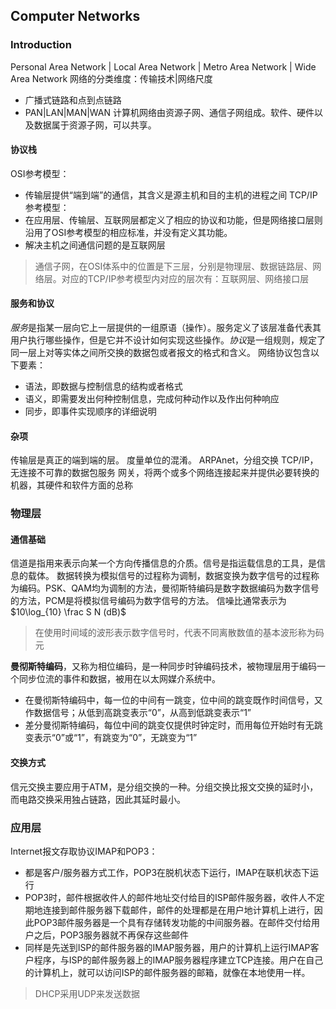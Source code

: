 ## Computer Networks
### Introduction
Personal Area Network | Local Area Network | Metro Area Network | Wide Area Network
网络的分类维度：传输技术|网络尺度
- 广播式链路和点到点链路
- PAN|LAN|MAN|WAN
计算机网络由资源子网、通信子网组成。软件、硬件以及数据属于资源子网，可以共享。
#### 协议栈
OSI参考模型：
- 传输层提供“端到端”的通信，其含义是源主机和目的主机的进程之间
TCP/IP参考模型：
- 在应用层、传输层、互联网层都定义了相应的协议和功能，但是网络接口层则沿用了OSI参考模型的相应标准，并没有定义其功能。
- 解决主机之间通信问题的是互联网层
> 通信子网，在OSI体系中的位置是下三层，分别是物理层、数据链路层、网络层。对应的TCP/IP参考模型内对应的层次有：互联网层、网络接口层
#### 服务和协议
*服务*是指某一层向它上一层提供的一组原语（操作）。服务定义了该层准备代表其用户执行哪些操作，但是它并不设计如何实现这些操作。*协议*是一组规则，规定了同一层上对等实体之间所交换的数据包或者报文的格式和含义。
网络协议包含以下要素：
- 语法，即数据与控制信息的结构或者格式
- 语义，即需要发出何种控制信息，完成何种动作以及作出何种响应
- 同步，即事件实现顺序的详细说明
#### 杂项
传输层是真正的端到端的层。
度量单位的混淆。
ARPAnet，分组交换
TCP/IP，无连接不可靠的数据包服务
网关，将两个或多个网络连接起来并提供必要转换的机器，其硬件和软件方面的总称
### 物理层
#### 通信基础
信道是指用来表示向某一个方向传播信息的介质。信号是指运载信息的工具，是信息的载体。
数据转换为模拟信号的过程称为调制，数据变换为数字信号的过程称为编码。PSK、QAM均为调制的方法，曼彻斯特编码是数字数据编码为数字信号的方法，PCM是将模拟信号编码为数字信号的方法。
信噪比通常表示为 $10\log_{10} \frac S N (dB)$ 
> 在使用时间域的波形表示数字信号时，代表不同离散数值的基本波形称为码元

**曼彻斯特编码**，又称为相位编码，是一种同步时钟编码技术，被物理层用于编码一个同步位流的事件和数据，被用在以太网媒介系统中。
- 在曼彻斯特编码中，每一位的中间有一跳变，位中间的跳变既作时间信号，又作数据信号；从低到高跳变表示“0”，从高到低跳变表示“1”
- 差分曼彻斯特编码，每位中间的跳变仅提供时钟定时，而用每位开始时有无跳变表示“0”或“1”，有跳变为“0”，无跳变为“1”
#### 交换方式
信元交换主要应用于ATM，是分组交换的一种。分组交换比报文交换的延时小，而电路交换采用独占链路，因此其延时最小。
### 应用层
Internet报文存取协议IMAP和POP3：
- 都是客户/服务器方式工作，POP3在脱机状态下运行，IMAP在联机状态下运行
- POP3时，邮件根据收件人的邮件地址交付给目的ISP邮件服务器，收件人不定期地连接到邮件服务器下载邮件，邮件的处理都是在用户地计算机上进行，因此POP3邮件服务器是一个具有存储转发功能的中间服务器。在邮件交付给用户之后，POP3服务器就不再保存这些邮件
- 同样是先送到ISP的邮件服务器的IMAP服务器，用户的计算机上运行IMAP客户程序，与ISP的邮件服务器上的IMAP服务器程序建立TCP连接。用户在自己的计算机上，就可以访问ISP的邮件服务器的邮箱，就像在本地使用一样。
> DHCP采用UDP来发送数据
